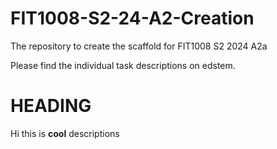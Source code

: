 # FIT1008-S2-24-A2-Creation
The repository to create the scaffold for FIT1008 S2 2024 A2a

Please find the individual task descriptions on edstem.
 # HEADING
 Hi this is **cool** descriptions